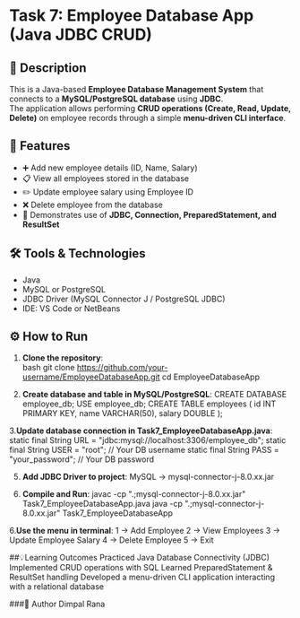 # Task 7: Employee Database App (Java JDBC CRUD)

## 📌 Description
This is a Java-based **Employee Database Management System** that connects to a **MySQL/PostgreSQL database** using **JDBC**.  
The application allows performing **CRUD operations (Create, Read, Update, Delete)** on employee records through a simple **menu-driven CLI interface**.

## 🚀 Features
- ➕ Add new employee details (ID, Name, Salary)  
- 📋 View all employees stored in the database  
- ✏️ Update employee salary using Employee ID  
- ❌ Delete employee from the database  
- 💾 Demonstrates use of **JDBC, Connection, PreparedStatement, and ResultSet**

## 🛠 Tools & Technologies
- Java  
- MySQL or PostgreSQL  
- JDBC Driver (MySQL Connector J / PostgreSQL JDBC)  
- IDE: VS Code or NetBeans  

## ⚙️ How to Run
1. **Clone the repository**:  
   bash
   git clone https://github.com/your-username/EmployeeDatabaseApp.git
   cd EmployeeDatabaseApp
   
3. **Create database and table in MySQL/PostgreSQL**:
   CREATE DATABASE employee_db;
   USE employee_db;
   CREATE TABLE employees (
     id INT PRIMARY KEY,
     name VARCHAR(50),
     salary DOUBLE
   );
   
3.**Update database connection in Task7_EmployeeDatabaseApp.java**:
   static final String URL = "jdbc:mysql://localhost:3306/employee_db";
   static final String USER = "root";       // Your DB username
   static final String PASS = "your_password"; // Your DB password
   
5. **Add JDBC Driver to project**:
   MySQL → mysql-connector-j-8.0.xx.jar
   
7. **Compile and Run**:
   javac -cp ".;mysql-connector-j-8.0.xx.jar" Task7_EmployeeDatabaseApp.java
   java -cp ".;mysql-connector-j-8.0.xx.jar" Task7_EmployeeDatabaseApp
   
6.**Use the menu in terminal**:
   1 → Add Employee
   2 → View Employees
   3 → Update Employee Salary
   4 → Delete Employee
   5 → Exit
   
##💡Learning Outcomes
  Practiced Java Database Connectivity (JDBC)
  Implemented CRUD operations with SQL
  Learned PreparedStatement & ResultSet handling
  Developed a menu-driven CLI application interacting with a relational database
  
###👤 Author
Dimpal Rana
  
